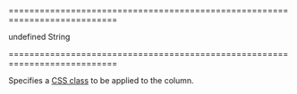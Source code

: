 ===========================================================================
<!--default-->undefined<!--/default-->
<!--type-->String<!--/type-->
===========================================================================

<!--shortDescription-->
Specifies a [CSS class](http://www.w3schools.com/cssref/sel_class.asp) to be applied to the column.
<!--/shortDescription-->

<!--fullDescription-->

<!--/fullDescription-->